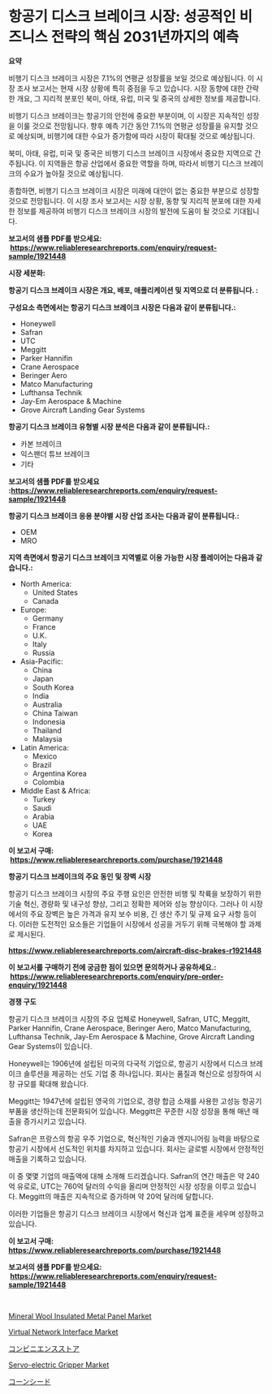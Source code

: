 <p><h1>항공기 디스크 브레이크 시장: 성공적인 비즈니스 전략의 핵심 2031년까지의 예측</h1></p><p><strong>요약</strong></p>
<p><p>비행기 디스크 브레이크 시장은 7.1%의 연평균 성장률을 보일 것으로 예상됩니다. 이 시장 조사 보고서는 현재 시장 상황에 특히 중점을 두고 있습니다. 시장 동향에 대한 간략한 개요, 그 지리적 분포인 북미, 아태, 유럽, 미국 및 중국의 상세한 정보를 제공합니다.</p><p>비행기 디스크 브레이크는 항공기의 안전에 중요한 부분이며, 이 시장은 지속적인 성장을 이룰 것으로 전망됩니다. 향후 예측 기간 동안 7.1%의 연평균 성장률을 유지할 것으로 예상되며, 비행기에 대한 수요가 증가함에 따라 시장이 확대될 것으로 예상됩니다.</p><p>북미, 아태, 유럽, 미국 및 중국은 비행기 디스크 브레이크 시장에서 중요한 지역으로 간주됩니다. 이 지역들은 항공 산업에서 중요한 역할을 하며, 따라서 비행기 디스크 브레이크의 수요가 높아질 것으로 예상됩니다.</p><p>종합하면, 비행기 디스크 브레이크 시장은 미래에 대안이 없는 중요한 부분으로 성장할 것으로 전망됩니다. 이 시장 조사 보고서는 시장 상황, 동향 및 지리적 분포에 대한 자세한 정보를 제공하여 비행기 디스크 브레이크 시장의 발전에 도움이 될 것으로 기대됩니다.</p></p>
<p><strong>보고서의 샘플 PDF를 받으세요: &nbsp;<a href="https://www.reliableresearchreports.com/enquiry/request-sample/1921448">https://www.reliableresearchreports.com/enquiry/request-sample/1921448</a></strong></p>
<p><strong>시장 세분화:</strong></p>
<p><strong> 항공기 디스크 브레이크 시장은 개요, 배포, 애플리케이션 및 지역으로 더 분류됩니다. :</strong></p>
<p><strong>구성요소 측면에서는 항공기 디스크 브레이크 시장은 다음과 같이 분류됩니다.:</strong></p>
<p><ul><li>Honeywell</li><li>Safran</li><li>UTC</li><li>Meggitt</li><li>Parker Hannifin</li><li>Crane Aerospace</li><li>Beringer Aero</li><li>Matco Manufacturing</li><li>Lufthansa Technik</li><li>Jay-Em Aerospace & Machine</li><li>Grove Aircraft Landing Gear Systems</li></ul></p>
<p><strong> 항공기 디스크 브레이크 유형별 시장 분석은 다음과 같이 분류됩니다.:</strong></p>
<p><ul><li>카본 브레이크</li><li>익스팬더 튜브 브레이크</li><li>기타</li></ul></p>
<p><strong>보고서의 샘플 PDF를 받으세요 :<a href="https://www.reliableresearchreports.com/enquiry/request-sample/1921448">https://www.reliableresearchreports.com/enquiry/request-sample/1921448</a></strong></p>
<p><strong> 항공기 디스크 브레이크 응용 분야별 시장 산업 조사는 다음과 같이 분류됩니다.:</strong></p>
<p><ul><li>OEM</li><li>MRO</li></ul></p>
<p><strong>지역 측면에서 항공기 디스크 브레이크 지역별로 이용 가능한 시장 플레이어는 다음과 같습니다.:</strong></p>
<p><ul>
    <li>
        North America:
        <ul>
            <li>United States</li>
            <li>Canada</li>
        </ul>
    </li>
    <li>
        Europe:
        <ul>
            <li>Germany</li>
            <li>France</li>
            <li>U.K.</li>
            <li>Italy</li>
            <li>Russia</li>
        </ul>
    </li>
    <li>
        Asia-Pacific:
        <ul>
            <li>China</li>
            <li>Japan</li>
            <li>South Korea</li>
            <li>India</li>
            <li>Australia</li>
            <li>China Taiwan</li>
            <li>Indonesia</li>
            <li>Thailand</li>
            <li>Malaysia</li>
        </ul>
    </li>
    <li>
        Latin America:
        <ul>
            <li>Mexico</li>
            <li>Brazil</li>
            <li>Argentina Korea</li>
            <li>Colombia</li>
        </ul>
    </li>
    <li>
        Middle East & Africa:
        <ul>
            <li>Turkey</li>
            <li>Saudi</li>
            <li>Arabia</li>
            <li>UAE</li>
            <li>Korea</li>
        </ul>
    </li>
    </ul></p>
<p><strong>이 보고서 구매: &nbsp;<a href="https://www.reliableresearchreports.com/purchase/1921448">https://www.reliableresearchreports.com/purchase/1921448</a></strong></p>
<p><strong>항공기 디스크 브레이크의 주요 동인 및 장벽 시장</strong></p>
<p><p>항공기 디스크 브레이크 시장의 주요 주행 요인은 안전한 비행 및 착륙을 보장하기 위한 기술 혁신, 경량화 및 내구성 향상, 그리고 정확한 제어와 성능 향상이다. 그러나 이 시장에서의 주요 장벽은 높은 가격과 유지 보수 비용, 긴 생산 주기 및 규제 요구 사항 등이다. 이러한 도전적인 요소들은 기업들이 시장에서 성공을 거두기 위해 극복해야 할 과제로 제시된다.</p></p>
<p><strong><a href="https://www.reliableresearchreports.com/aircraft-disc-brakes-r1921448">https://www.reliableresearchreports.com/aircraft-disc-brakes-r1921448</a></strong></p>
<p><strong>이 보고서를 구매하기 전에 궁금한 점이 있으면 문의하거나 공유하세요.: &nbsp;<a href="https://www.reliableresearchreports.com/enquiry/pre-order-enquiry/1921448">https://www.reliableresearchreports.com/enquiry/pre-order-enquiry/1921448</a></strong></p>
<p><strong>경쟁 구도</strong></p>
<p><p>항공기 디스크 브레이크 시장의 주요 업체로 Honeywell, Safran, UTC, Meggitt, Parker Hannifin, Crane Aerospace, Beringer Aero, Matco Manufacturing, Lufthansa Technik, Jay-Em Aerospace & Machine, Grove Aircraft Landing Gear Systems이 있습니다.</p><p>Honeywell는 1906년에 설립된 미국의 다국적 기업으로, 항공기 시장에서 디스크 브레이크 솔루션을 제공하는 선도 기업 중 하나입니다. 회사는 품질과 혁신으로 성장하여 시장 규모를 확대해 왔습니다.</p><p>Meggitt는 1947년에 설립된 영국의 기업으로, 경량 합금 소재를 사용한 고성능 항공기 부품을 생산하는데 전문화되어 있습니다. Meggitt은 꾸준한 시장 성장을 통해 매년 매출을 증가시키고 있습니다.</p><p>Safran은 프랑스의 항공 우주 기업으로, 혁신적인 기술과 엔지니어링 능력을 바탕으로 항공기 시장에서 선도적인 위치를 차지하고 있습니다. 회사는 글로벌 시장에서 안정적인 매출을 기록하고 있습니다.</p><p>이 중 몇몇 기업의 매출액에 대해 소개해 드리겠습니다. Safran의 연간 매출은 약 240억 유로로, UTC는 760억 달러의 수익을 올리며 안정적인 시장 성장을 이루고 있습니다. Meggitt의 매출은 지속적으로 증가하며 약 20억 달러에 달합니다.</p><p>이러한 기업들은 항공기 디스크 브레이크 시장에서 혁신과 업계 표준을 세우며 성장하고 있습니다.</p></p>
<p><strong>이 보고서 구매: &nbsp; <a href="https://www.reliableresearchreports.com/purchase/1921448">https://www.reliableresearchreports.com/purchase/1921448</a></strong></p>
<p><strong>보고서의 샘플 PDF를 받으세요: &nbsp;<a href="https://www.reliableresearchreports.com/enquiry/request-sample/1921448">https://www.reliableresearchreports.com/enquiry/request-sample/1921448</a></strong><strong></strong></p>
<p>&nbsp;</p>
<p><p><a href="https://issuu.com/reportprime-2/docs/mineral-wool-insulated-metal-panel-market-size-203">Mineral Wool Insulated Metal Panel Market</a></p><p><a href="https://github.com/luckyshygirl/Market-Research-Report-List-4/blob/main/virtual-network-interface-market.md">Virtual Network Interface Market</a></p><p><a href="https://github.com/roulaayoub-saad/Market-Research-Report-List-1/blob/main/359084652912.md">コンビニエンスストア</a></p><p><a href="https://view.publitas.com/reportprime-1/servo-electric-gripper-market-size-cagr-trends-2024-2030/">Servo-electric Gripper Market</a></p><p><a href="https://github.com/schmahlson/Market-Research-Report-List-1/blob/main/945864452913.md">コーンシード</a></p></p>